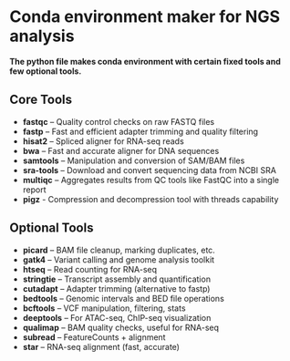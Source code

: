# Conda environment maker for NGS analysis

**The python file makes conda environment with certain fixed tools and few optional tools.**

## Core Tools
- **fastqc** – Quality control checks on raw FASTQ files  
- **fastp** – Fast and efficient adapter trimming and quality filtering  
- **hisat2** – Spliced aligner for RNA-seq reads  
- **bwa** – Fast and accurate aligner for DNA sequences  
- **samtools** – Manipulation and conversion of SAM/BAM files  
- **sra-tools** – Download and convert sequencing data from NCBI SRA  
- **multiqc** – Aggregates results from QC tools like FastQC into a single report
- **pigz** - Compression and decompression tool with threads capability

## Optional Tools
- **picard** – BAM file cleanup, marking duplicates, etc.  
- **gatk4** – Variant calling and genome analysis toolkit  
- **htseq** – Read counting for RNA-seq  
- **stringtie** – Transcript assembly and quantification  
- **cutadapt** – Adapter trimming (alternative to fastp)  
- **bedtools** – Genomic intervals and BED file operations  
- **bcftools** – VCF manipulation, filtering, stats  
- **deeptools** – For ATAC-seq, ChIP-seq visualization  
- **qualimap** – BAM quality checks, useful for RNA-seq  
- **subread** – FeatureCounts + alignment  
- **star** – RNA-seq alignment (fast, accurate)
